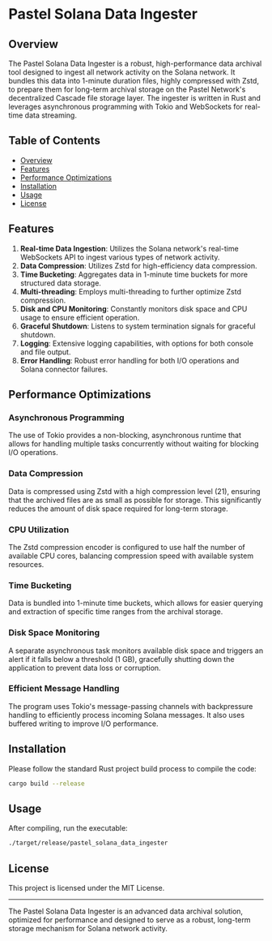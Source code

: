 # Pastel Solana Data Ingester

## Overview

The Pastel Solana Data Ingester is a robust, high-performance data archival tool designed to ingest all network activity on the Solana network. It bundles this data into 1-minute duration files, highly compressed with Zstd, to prepare them for long-term archival storage on the Pastel Network's decentralized Cascade file storage layer. The ingester is written in Rust and leverages asynchronous programming with Tokio and WebSockets for real-time data streaming.

## Table of Contents

- [Overview](#overview)
- [Features](#features)
- [Performance Optimizations](#performance-optimizations)
- [Installation](#installation)
- [Usage](#usage)
- [License](#license)

## Features

1. **Real-time Data Ingestion**: Utilizes the Solana network's real-time WebSockets API to ingest various types of network activity.
2. **Data Compression**: Utilizes Zstd for high-efficiency data compression.
3. **Time Bucketing**: Aggregates data in 1-minute time buckets for more structured data storage.
4. **Multi-threading**: Employs multi-threading to further optimize Zstd compression.
5. **Disk and CPU Monitoring**: Constantly monitors disk space and CPU usage to ensure efficient operation.
6. **Graceful Shutdown**: Listens to system termination signals for graceful shutdown.
7. **Logging**: Extensive logging capabilities, with options for both console and file output.
8. **Error Handling**: Robust error handling for both I/O operations and Solana connector failures.

## Performance Optimizations

### Asynchronous Programming

The use of Tokio provides a non-blocking, asynchronous runtime that allows for handling multiple tasks concurrently without waiting for blocking I/O operations.

### Data Compression

Data is compressed using Zstd with a high compression level (21), ensuring that the archived files are as small as possible for storage. This significantly reduces the amount of disk space required for long-term storage.

### CPU Utilization

The Zstd compression encoder is configured to use half the number of available CPU cores, balancing compression speed with available system resources.

### Time Bucketing

Data is bundled into 1-minute time buckets, which allows for easier querying and extraction of specific time ranges from the archival storage.

### Disk Space Monitoring

A separate asynchronous task monitors available disk space and triggers an alert if it falls below a threshold (1 GB), gracefully shutting down the application to prevent data loss or corruption.

### Efficient Message Handling

The program uses Tokio's message-passing channels with backpressure handling to efficiently process incoming Solana messages. It also uses buffered writing to improve I/O performance.

## Installation

Please follow the standard Rust project build process to compile the code:

```bash
cargo build --release
```

## Usage

After compiling, run the executable:

```bash
./target/release/pastel_solana_data_ingester
```

## License

This project is licensed under the MIT License.

---

The Pastel Solana Data Ingester is an advanced data archival solution, optimized for performance and designed to serve as a robust, long-term storage mechanism for Solana network activity.
